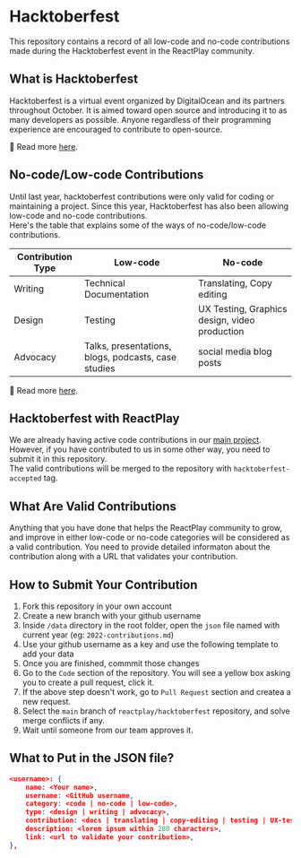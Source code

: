 # Hacktoberfest
This repository contains a record of all low-code and no-code contributions made during the Hacktoberfest event in the ReactPlay community.


## What is Hacktoberfest
Hacktoberfest is a virtual event organized by DigitalOcean and its partners throughout October. It is aimed toward open source and introducing it to as many developers as possible. Anyone regardless of their programming experience are encouraged to contribute to open-source.

🔗 Read more [here](https://blog.reactplay.io/hacktoberfest-101-with-reactplay).

## No-code/Low-code Contributions
Until last year, hacktoberfest contributions were only valid for coding or maintaining a project. Since this year, Hacktoberfest has also been allowing low-code and no-code contributions.  
Here's the table that explains some of the ways of no-code/low-code contributions.

| Contribution Type | Low-code | No-code |
| --- | --- | --- |
| Writing | Technical Documentation | Translating, Copy editing |
| Design | Testing | UX Testing, Graphics design, video production |
| Advocacy | Talks, presentations, blogs, podcasts, case studies | social media blog posts |

🔗 Read more [here](https://blog.reactplay.io/hacktoberfest-101-with-reactplay#heading-new-changes-introduced-this-year).

## Hacktoberfest with ReactPlay
We are already having active code contributions in our [main project](https://github.com/reactplay/react-play). However, if you have contributed to us in some other way, you need to submit it in this repository.  
The valid contributions will be merged to the repository with `hacktoberfest-accepted` tag.

## What Are Valid Contributions
Anything that you have done that helps the ReactPlay community to grow, and improve in either low-code or no-code categories will be considered as a valid contribution.  You need to provide detailed informaton about the contribution along with a URL that validates your contribution.  

## How to Submit Your Contribution
1. Fork this repository in your own account
2. Create a new branch with your github username
3. Inside `/data` directory in the root folder, open the `json` file named with current year (eg: `2022-contributions.md`) 
4. Use your github username as a key and use the following template to add your data
5. Once you are finished, commmit those changes
6. Go to the `Code` section of the repository. You will see a yellow box asking you to create a pull request, click it.
7. If the above step doesn't work, go to `Pull Request` section and createa a new request.
8. Select the `main` branch of `reactplay/hacktoberfest` repository, and solve merge conflicts if any.
9. Wait until someone from our team approves it.

## What to Put in the JSON file?
```json
<username>: {
    name: <Your name>,
    username: <GitHub username,
    category: <code | no-code | low-code>,
    type: <design | writing | advocacy>,
    contribution: <docs | translating | copy-editing | testing | UX-testing | design | video | talks | presentations | workshops | case-studies | thread | podcasts | blogs>
    description: <lorem ipsum within 280 characters>,
    link: <url to validate your contribution>,
},
```
